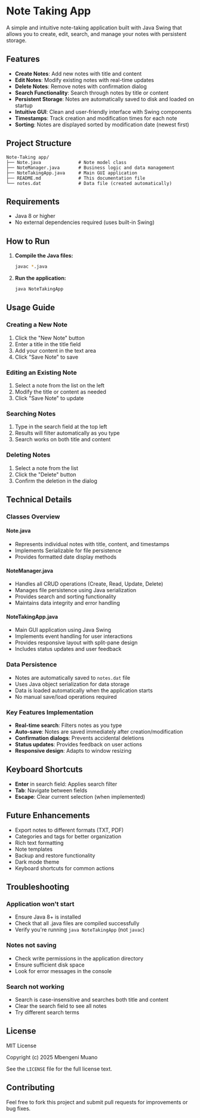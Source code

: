 # Note Taking App

A simple and intuitive note-taking application built with Java Swing that allows you to create, edit, search, and manage your notes with persistent storage.

## Features

- **Create Notes**: Add new notes with title and content
- **Edit Notes**: Modify existing notes with real-time updates
- **Delete Notes**: Remove notes with confirmation dialog
- **Search Functionality**: Search through notes by title or content
- **Persistent Storage**: Notes are automatically saved to disk and loaded on startup
- **Intuitive GUI**: Clean and user-friendly interface with Swing components
- **Timestamps**: Track creation and modification times for each note
- **Sorting**: Notes are displayed sorted by modification date (newest first)

## Project Structure

```
Note-Taking app/
├── Note.java              # Note model class
├── NoteManager.java       # Business logic and data management
├── NoteTakingApp.java     # Main GUI application
├── README.md              # This documentation file
└── notes.dat              # Data file (created automatically)
```

## Requirements

- Java 8 or higher
- No external dependencies required (uses built-in Swing)

## How to Run

1. **Compile the Java files:**
   ```bash
   javac *.java
   ```

2. **Run the application:**
   ```bash
   java NoteTakingApp
   ```

## Usage Guide

### Creating a New Note
1. Click the "New Note" button
2. Enter a title in the title field
3. Add your content in the text area
4. Click "Save Note" to save

### Editing an Existing Note
1. Select a note from the list on the left
2. Modify the title or content as needed
3. Click "Save Note" to update

### Searching Notes
1. Type in the search field at the top left
2. Results will filter automatically as you type
3. Search works on both title and content

### Deleting Notes
1. Select a note from the list
2. Click the "Delete" button
3. Confirm the deletion in the dialog

## Technical Details

### Classes Overview

#### Note.java
- Represents individual notes with title, content, and timestamps
- Implements Serializable for file persistence
- Provides formatted date display methods

#### NoteManager.java
- Handles all CRUD operations (Create, Read, Update, Delete)
- Manages file persistence using Java serialization
- Provides search and sorting functionality
- Maintains data integrity and error handling

#### NoteTakingApp.java
- Main GUI application using Java Swing
- Implements event handling for user interactions
- Provides responsive layout with split-pane design
- Includes status updates and user feedback

### Data Persistence
- Notes are automatically saved to `notes.dat` file
- Uses Java object serialization for data storage
- Data is loaded automatically when the application starts
- No manual save/load operations required

### Key Features Implementation
- **Real-time search**: Filters notes as you type
- **Auto-save**: Notes are saved immediately after creation/modification
- **Confirmation dialogs**: Prevents accidental deletions
- **Status updates**: Provides feedback on user actions
- **Responsive design**: Adapts to window resizing

## Keyboard Shortcuts
- **Enter** in search field: Applies search filter
- **Tab**: Navigate between fields
- **Escape**: Clear current selection (when implemented)

## Future Enhancements
- Export notes to different formats (TXT, PDF)
- Categories and tags for better organization
- Rich text formatting
- Note templates
- Backup and restore functionality
- Dark mode theme
- Keyboard shortcuts for common actions

## Troubleshooting

### Application won't start
- Ensure Java 8+ is installed
- Check that all .java files are compiled successfully
- Verify you're running `java NoteTakingApp` (not `javac`)

### Notes not saving
- Check write permissions in the application directory
- Ensure sufficient disk space
- Look for error messages in the console

### Search not working
- Search is case-insensitive and searches both title and content
- Clear the search field to see all notes
- Try different search terms

## License
MIT License

Copyright (c) 2025 Mbengeni Muano

See the `LICENSE` file for the full license text.

## Contributing
Feel free to fork this project and submit pull requests for improvements or bug fixes.
